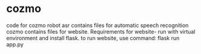 # cozmo
code for cozmo robot
asr contains files for automatic speech recognition
cozmo contains files for website.
Requirements for website- run with virtual environment and install flask. to run website, use command: flask run app.py
